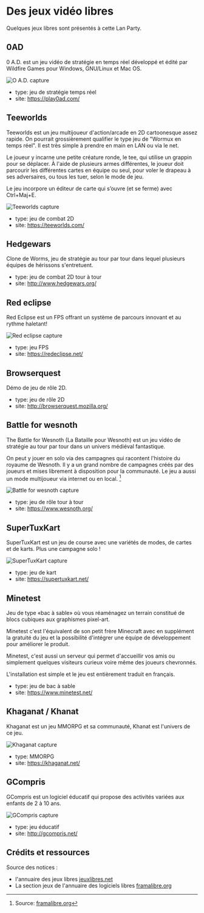 # Des jeux vidéo libres

Quelques jeux libres sont présentés à cette Lan Party.

## 0AD

0 A.D. est un jeu vidéo de stratégie en temps réel développé et édité par Wildfire Games pour Windows, GNU/Linux et Mac OS.

![O A.D. capture](https://framalibre.org/sites/default/files/styles/screenshot/public/0_A.D._screenshot.jpg?itok=QmvVV1in)

* type: jeu de stratégie temps réel
* site: https://play0ad.com/

## Teeworlds

Teeworlds est un jeu multijoueur d'action/arcade en 2D cartoonesque assez rapide. On pourrait grossièrement qualifier le type  jeu de "Wormux en temps réel". Il est très simple à prendre en main en LAN ou via le net.

Le joueur y incarne une petite créature ronde, le tee, qui utilise un grappin pour se déplacer. À l'aide de plusieurs armes différentes, le joueur doit parcourir les différentes cartes en équipe ou seul, pour voler le drapeau à ses adversaires, ou tous les tuer, selon le mode de jeu.

Le jeu incorpore un éditeur de carte qui s’ouvre (et se ferme) avec Ctrl+Maj+E.

![Teeworlds capture](https://framalibre.org/sites/default/files/screenshot_jungle.png)

* type: jeu de combat 2D
* site: https://teeworlds.com/

## Hedgewars

Clone de Worms, jeu de stratégie au tour par tour dans lequel plusieurs équipes de hérissons s'entretuent.

* type: jeu de combat 2D tour à tour
* site: http://www.hedgewars.org/

## Red eclipse

Red Eclipse est un FPS offrant un système de parcours innovant et au rythme haletant!

![Red eclipse capture](https://redeclipse.net/bits/thumbs/020.jpg)

* type: jeu FPS
* site: https://redeclipse.net/

## Browserquest

Démo de jeu de rôle 2D.

* type: jeu de rôle 2D
* site: http://browserquest.mozilla.org/

## Battle for wesnoth

The Battle for Wesnoth (La Bataille pour Wesnoth) est un jeu vidéo de stratégie au tour par tour dans un univers médiéval fantastique.

On peut y jouer en solo via des campagnes qui racontent l'histoire du royaume de Wesnoth. Il y a un grand nombre de campagnes créés par des joueurs et mises librement à disposition pour la communauté.
Le jeu a aussi un mode multijoueur via internet ou en local. [^framalibre]

![Battle for wesnoth capture](https://framalibre.org/sites/default/files/wesnoth-1.12.4-4.jpg)

* type: jeu de rôle tour à tour
* site: https://www.wesnoth.org/

## SuperTuxKart

SuperTuxKart est un jeu de course avec une variétés de modes, de cartes et de karts. Plus une campagne solo !

![SuperTuxKart capture](https://framalibre.org/sites/default/files/800px-Supertuxkart-0.9.2-screenshot-5.jpg)

* type: jeu de kart
* site: https://supertuxkart.net/

## Minetest

Jeu de type «bac à sable» où vous réaménagez un terrain constitué de blocs cubiques aux graphismes pixel-art.

Minetest c'est l'équivalent de son petit frère Minecraft avec en supplément la gratuité du jeu et la possibilité d'intégrer une équipe de développement pour améliorer le produit.

Minetest, c'est aussi un serveur qui permet d'accueillir vos amis ou simplement quelques visiteurs curieux voire même des joueurs chevronnés.

L'installation est simple et le jeu est entièrement traduit en français.


* type: jeu de bac à sable
* site: https://www.minetest.net/

## Khaganat / Khanat

Khaganat est un jeu MMORPG et sa communauté, Khanat est l'univers de ce jeu.

![Khaganat capture](https://khaganat.net/blog/_media/fr:blog:40_ascenseur_pilier2.jpg)

* type: MMORPG
* site: https://khaganat.net/

## GCompris

GCompris est un logiciel éducatif qui propose des activités variées aux enfants de 2 à 10 ans.

![GCompris capture](http://www.gcompris.net/screenshots_qt/small/algorithm.png)

* type: jeu éducatif
* site: http://gcompris.net/

## Crédits et ressources

Source des notices :

* l'annuaire des jeux libres [jeuxlibres.net](http://jeuxlibres.net/)
* La section jeux de l'annuaire des logiciels libres [framalibre.org](https://framalibre.org/annuaires/jeux)

[^framalibre]: Source: [framalibre.org](https://framalibre.org/annuaires/jeux)
[^jeuxlibres]: Source: [jeuxlibres.net](http://jeuxlibres.net/)
